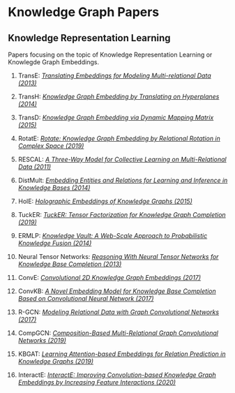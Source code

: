 # Knowledge Graph Papers

## Knowledge Representation Learning

Papers focusing on the topic of Knowledge Representation Learning or Knowlegde Graph Embeddings.

1. TransE:  [*Translating Embeddings for Modeling Multi-relational Data (2013)*](https://papers.nips.cc/paper/2013/file/1cecc7a77928ca8133fa24680a88d2f9-Paper.pdf)
2. TransH: [*Knowledge Graph Embedding by Translating on Hyperplanes (2014)*](https://persagen.com/files/misc/wang2014knowledge.pdf)
3. TransD: [*Knowledge Graph Embedding via Dynamic Mapping Matrix (2015)*](https://www.aclweb.org/anthology/P15-1067.pdf)
4. RotatE: [*Rotate: Knowledge Graph Embedding by Relational Rotation in Complex Space (2019)*](https://arxiv.org/pdf/1902.10197.pdf)

5. RESCAL: [*A Three-Way Model for Collective Learning on Multi-Relational Data (2011)*](https://icml.cc/2011/papers/438_icmlpaper.pdf)
6. DistMult: [*Embedding Entities and Relations for Learning and Inference in Knowledge Bases (2014)*](https://arxiv.org/pdf/1412.6575.pdf)
7. HolE: [*Holographic Embeddings of Knowledge Graphs (2015)*](https://arxiv.org/pdf/1510.04935.pdf)
8. TuckER: [*TuckER: Tensor Factorization for Knowledge Graph Completion (2019)*](https://arxiv.org/pdf/1901.09590.pdf)

9. ERMLP: [*Knowledge Vault: A Web-Scale Approach to Probabilistic Knowledge Fusion (2014)*](https://www.cs.ubc.ca/~murphyk/Papers/kv-kdd14.pdf)
10. Neural Tensor Networks: [*Reasoning With Neural Tensor Networks for Knowledge Base Completion (2013)*](https://papers.nips.cc/paper/2013/file/b337e84de8752b27eda3a12363109e80-Paper.pdf)

11. ConvE: [*Convolutional 2D Knowledge Graph Embeddings (2017)*](https://arxiv.org/pdf/1707.01476.pdf)
12. ConvKB: [*A Novel Embedding Model for Knowledge Base Completion Based on Convolutional Neural Network (2017)*](https://www.aclweb.org/anthology/N18-2053.pdf)

13. R-GCN: [*Modeling Relational Data with Graph Convolutional Networks (2017)*](https://arxiv.org/pdf/1703.06103.pdf)
14. CompGCN: [*Composition-Based Multi-Relational Graph Convolutional Networks (2019)*](https://arxiv.org/pdf/1911.03082.pdf)
15. KBGAT: [*Learning Attention-based Embeddings for Relation Prediction in Knowledge Graphs (2019)*](https://arxiv.org/pdf/1906.01195.pdf)
16. InteractE: [*InteractE: Improving Convolution-based Knowledge Graph Embeddings by Increasing Feature Interactions (2020)*](https://arxiv.org/pdf/1911.00219.pdf)


